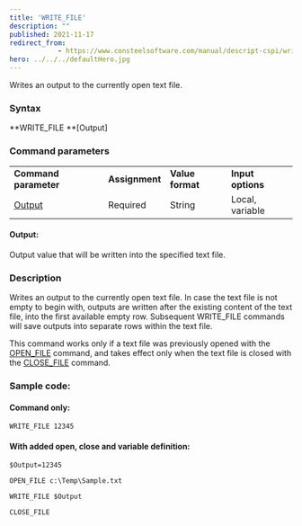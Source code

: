 ```yaml
---
title: 'WRITE_FILE'
description: ""
published: 2021-11-17
redirect_from: 
            - https://www.consteelsoftware.com/manual/descript-cspi/write_file/
hero: ../../../defaultHero.jpg
---
```

<!-- wp:paragraph -->

Writes an output to the currently open text file.

<!-- /wp:paragraph -->

<!-- wp:heading {"level":3} -->

### Syntax

<!-- /wp:heading -->

<!-- wp:paragraph -->

**WRITE_FILE **\[Output]

<!-- /wp:paragraph -->

<!-- wp:heading {"level":3} -->

### Command parameters

<!-- /wp:heading -->

<!-- wp:table {"className":"is-style-stripes"} -->

|                            |                |                  |                   |
| -------------------------- | -------------- | ---------------- | ----------------- |
| **Command parameter**      | **Assignment** | **Value format** | **Input options** |
| [Output](#Output-variable) | Required       | String           | Local, variable   |

<!-- /wp:table -->

<!-- wp:heading {"level":4} -->

#### Output:

<!-- /wp:heading -->

<!-- wp:paragraph -->

Output value that will be written into the specified text file.

<!-- /wp:paragraph -->

<!-- wp:heading {"level":3} -->

### Description

<!-- /wp:heading -->

<!-- wp:paragraph -->

Writes an output to the currently open text file. In case the text file is not empty to begin with, outputs are written after the existing content of the text file, into the first available empty row. Subsequent WRITE_FILE commands will save outputs into separate rows within the text file.

<!-- /wp:paragraph -->

<!-- wp:paragraph -->

This command works only if a text file was previously opened with the [OPEN_FILE](https://consteelsoftware.com/manual/descript-cspi/open_file/) command, and takes effect only when the text file is closed with the [CLOSE_FILE](https://consteelsoftware.com/manual/descript-cspi/close_file/) command.

<!-- /wp:paragraph -->

<!-- wp:heading {"level":3} -->

### Sample code:

<!-- /wp:heading -->

<!-- wp:heading {"level":4} -->

#### Command only:

<!-- /wp:heading -->

<!-- wp:loos-hcb/code-block -->

```
WRITE_FILE 12345
```

<!-- /wp:loos-hcb/code-block -->

<!-- wp:heading {"level":4} -->

#### With added open, close and variable definition:

<!-- /wp:heading -->

<!-- wp:loos-hcb/code-block -->

```
$Output=12345

OPEN_FILE c:\Temp\Sample.txt

WRITE_FILE $Output

CLOSE_FILE
```

<!-- /wp:loos-hcb/code-block -->
